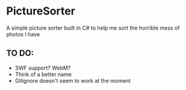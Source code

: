 PictureSorter
================================

A simple picture sorter built in C# to help me sort the horrible mess of photos I have

TO DO:
-------------------------
- SWF support? WebM?
- Think of a better name
- Gitignore doesn't seem to work at the moment
